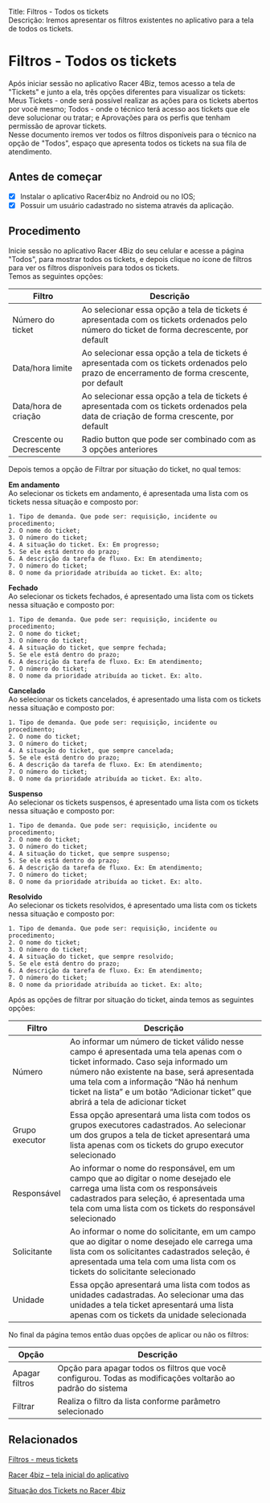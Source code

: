 Title: Filtros - Todos os tickets  
Descrição: Iremos apresentar os filtros existentes no aplicativo para a tela de todos os tickets.

# Filtros - Todos os tickets

Após iniciar sessão no aplicativo Racer 4Biz, temos acesso a tela de "Tickets" e junto a ela, três opções diferentes para visualizar os tickets: Meus Tickets - onde será possível realizar as ações para os tickets abertos por você mesmo; Todos - onde o técnico terá acesso aos tickets que ele deve solucionar ou tratar; e Aprovações para os perfis que tenham permissão de aprovar tickets.  
Nesse documento iremos ver todos os filtros disponíveis para o técnico na opção de "Todos", espaço que apresenta todos os tickets na sua fila de atendimento.

## Antes de começar

- [x] Instalar o aplicativo Racer4biz no Android ou no IOS;  
- [x] Possuir um usuário cadastrado no sistema através da aplicação.

## Procedimento

Inicie sessão no aplicativo Racer 4Biz do seu celular e acesse a página "Todos", para mostrar todos os tickets, e depois clique no ícone de filtros para ver os filtros disponíveis para todos os tickets.  
Temos as seguintes opções:  

|Filtro|Descrição|
|------|---------|
|Número do ticket|Ao selecionar essa opção a tela de tickets é apresentada com os tickets ordenados pelo número do ticket de forma decrescente, por default|
|Data/hora limite|Ao selecionar essa opção a tela de tickets é apresentada com os tickets ordenados pelo prazo de encerramento de forma crescente, por default|
|Data/hora de criação|Ao selecionar essa opção a tela de tickets é apresentada com os tickets ordenados pela data de criação de forma crescente, por default|
|Crescente ou Decrescente|Radio button que pode ser combinado com as 3 opções anteriores|

Depois temos a opção de Filtrar por situação do ticket, no qual temos:

**Em andamento**  
Ao selecionar os tickets em andamento, é apresentada uma lista com os tickets nessa situação e composto por:  
  
    1. Tipo de demanda. Que pode ser: requisição, incidente ou procedimento;
    2. O nome do ticket;
    3. O número do ticket;
    4. A situação do ticket. Ex: Em progresso;
    5. Se ele está dentro do prazo;
    6. A descrição da tarefa de fluxo. Ex: Em atendimento;
    7. O número do ticket;
    8. O nome da prioridade atribuída ao ticket. Ex: alto;
    
**Fechado**  
Ao selecionar os tickets fechados, é apresentado uma lista com os tickets nessa situação e composto por:

    1. Tipo de demanda. Que pode ser: requisição, incidente ou procedimento;
    2. O nome do ticket;
    3. O número do ticket;
    4. A situação do ticket, que sempre fechada;
    5. Se ele está dentro do prazo;
    6. A descrição da tarefa de fluxo. Ex: Em atendimento;
    7. O número do ticket;
    8. O nome da prioridade atribuída ao ticket. Ex: alto.
    
**Cancelado**  
Ao selecionar os tickets cancelados, é apresentado uma lista com os tickets nessa situação e composto por:

    1. Tipo de demanda. Que pode ser: requisição, incidente ou procedimento;
    2. O nome do ticket;
    3. O número do ticket;
    4. A situação do ticket, que sempre cancelada;
    5. Se ele está dentro do prazo;
    6. A descrição da tarefa de fluxo. Ex: Em atendimento;
    7. O número do ticket;
    8. O nome da prioridade atribuída ao ticket. Ex: alto.
    
**Suspenso**  
Ao selecionar os tickets suspensos, é apresentado uma lista com os tickets nessa situação e composto por:  

    1. Tipo de demanda. Que pode ser: requisição, incidente ou procedimento;
    2. O nome do ticket;
    3. O número do ticket;
    4. A situação do ticket, que sempre suspenso;
    5. Se ele está dentro do prazo;
    6. A descrição da tarefa de fluxo. Ex: Em atendimento;
    7. O número do ticket;
    8. O nome da prioridade atribuída ao ticket. Ex: alto.
    
**Resolvido**  
Ao selecionar os tickets resolvidos, é apresentado uma lista com os tickets nessa situação e composto por:

    1. Tipo de demanda. Que pode ser: requisição, incidente ou procedimento;
    2. O nome do ticket;
    3. O número do ticket;
    4. A situação do ticket, que sempre resolvido;
    5. Se ele está dentro do prazo;
    6. A descrição da tarefa de fluxo. Ex: Em atendimento;
    7. O número do ticket;
    8. O nome da prioridade atribuída ao ticket. Ex: alto;
    
Após as opções de filtrar por situação do ticket, ainda temos as seguintes opções:

|Filtro|Descrição|
|------|---------|
|Número|Ao informar um número de ticket válido nesse campo é apresentada uma tela apenas com o ticket informado. Caso seja informado um número não existente na base, será apresentada uma tela com a informação “Não há nenhum ticket na lista” e um botão “Adicionar ticket” que abrirá a tela de adicionar ticket|
|Grupo executor|Essa opção apresentará uma lista com todos os grupos executores cadastrados. Ao selecionar um dos grupos a tela de ticket apresentará uma lista apenas com os tickets do grupo executor selecionado|
|Responsável|Ao informar o nome do responsável, em um campo que ao digitar o nome desejado ele carrega uma lista com os responsáveis cadastrados para seleção, é apresentada uma tela com uma lista com os tickets do responsável selecionado|
|Solicitante|Ao informar o nome do solicitante, em um campo que ao digitar o nome desejado ele carrega uma lista com os solicitantes cadastrados seleção, é apresentada uma tela com uma lista com os tickets do solicitante selecionado|
|Unidade|Essa opção apresentará uma lista com todos as unidades cadastradas. Ao selecionar uma das unidades a tela ticket apresentará uma lista apenas com os tickets da unidade selecionada|

No final da página temos então duas opções de aplicar ou não os filtros:

|Opção|Descrição|
|-----|---------|
|Apagar filtros| Opção para apagar todos os filtros que você configurou. Todas as modificações voltarão ao padrão do sistema|
|Filtrar|Realiza o filtro da lista conforme parâmetro selecionado|

## Relacionados

[Filtros - meus tickets](/pt-br/4biz-helium/additional-features/racer-4biz-app/my-tickets-filters.html)

[Racer 4biz – tela inicial do aplicativo](/pt-br/4biz-helium/additional-features/racer-4biz-app/racer-homescreen.html)

[Situação dos Tickets no Racer 4biz](/pt-br/4biz-helium/additional-features/racer-4biz-app/ticket-status-racer.html)


